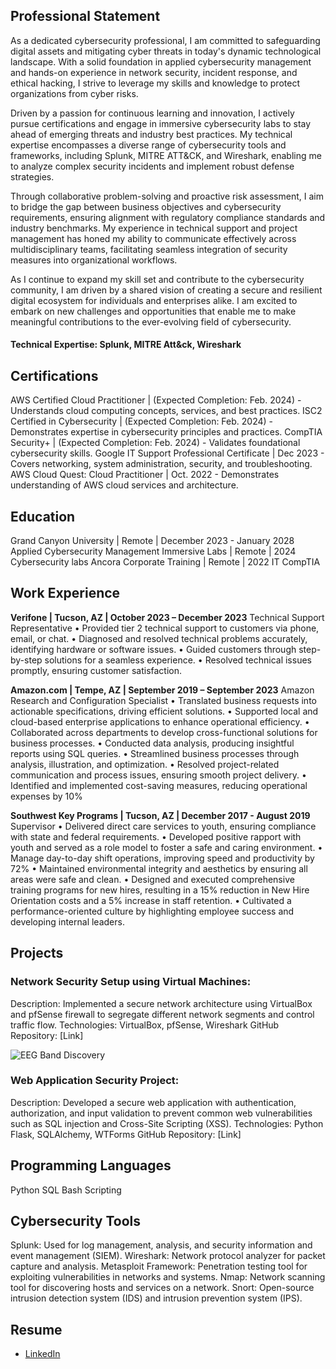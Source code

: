 ## Professional Statement
As a dedicated cybersecurity professional, I am committed to safeguarding digital assets and mitigating cyber threats in today's dynamic technological landscape. With a solid foundation in applied cybersecurity management and hands-on experience in network security, incident response, and ethical hacking, I strive to leverage my skills and knowledge to protect organizations from cyber risks.

Driven by a passion for continuous learning and innovation, I actively pursue certifications and engage in immersive cybersecurity labs to stay ahead of emerging threats and industry best practices. My technical expertise encompasses a diverse range of cybersecurity tools and frameworks, including Splunk, MITRE ATT&CK, and Wireshark, enabling me to analyze complex security incidents and implement robust defense strategies.

Through collaborative problem-solving and proactive risk assessment, I aim to bridge the gap between business objectives and cybersecurity requirements, ensuring alignment with regulatory compliance standards and industry benchmarks. My experience in technical support and project management has honed my ability to communicate effectively across multidisciplinary teams, facilitating seamless integration of security measures into organizational workflows.

As I continue to expand my skill set and contribute to the cybersecurity community, I am driven by a shared vision of creating a secure and resilient digital ecosystem for individuals and enterprises alike. I am excited to embark on new challenges and opportunities that enable me to make meaningful contributions to the ever-evolving field of cybersecurity.

#### Technical Expertise: Splunk, MITRE Att&ck, Wireshark

## Certifications
AWS Certified Cloud Practitioner | (Expected Completion: Feb. 2024) - Understands cloud computing concepts, services, and best practices.
ISC2 Certified in Cybersecurity | (Expected Completion: Feb. 2024) - Demonstrates expertise in cybersecurity principles and practices.
CompTIA Security+ | (Expected Completion: Feb. 2024) - Validates foundational cybersecurity skills.
Google IT Support Professional Certificate | Dec 2023 - Covers networking, system administration, security, and troubleshooting.
AWS Cloud Quest: Cloud Practitioner | Oct. 2022 - Demonstrates understanding of AWS cloud services and architecture.


## Education
Grand Canyon University | Remote | December 2023 - January 2028
Applied Cybersecurity Management
Immersive Labs | Remote | 2024
Cybersecurity labs
Ancora Corporate Training | Remote | 2022
IT CompTIA


## Work Experience
**Verifone | Tucson, AZ | October 2023 – December 2023**
Technical Support Representative
•	Provided tier 2 technical support to customers via phone, email, or chat.
•	Diagnosed and resolved technical problems accurately, identifying hardware or software issues.
•	Guided customers through step-by-step solutions for a seamless experience.
•	Resolved technical issues promptly, ensuring customer satisfaction.

**Amazon.com | Tempe, AZ | September 2019 – September 2023**
Amazon Research and Configuration Specialist
•	Translated business requests into actionable specifications, driving efficient solutions.
•	Supported local and cloud-based enterprise applications to enhance operational efficiency.
•	Collaborated across departments to develop cross-functional solutions for business processes.
•	Conducted data analysis, producing insightful reports using SQL queries.
•	Streamlined business processes through analysis, illustration, and optimization.
•	Resolved project-related communication and process issues, ensuring smooth project delivery.
•	Identified and implemented cost-saving measures, reducing operational expenses by 10%

**Southwest Key Programs | Tucson, AZ | December 2017 - August 2019**
Supervisor 
•	Delivered direct care services to youth, ensuring compliance with state and federal requirements.
•	Developed positive rapport with youth and served as a role model to foster a safe and caring environment.
•	Manage day-to-day shift operations, improving speed and productivity by 72%
•	Maintained environmental integrity and aesthetics by ensuring all areas were safe and clean.
•	Designed and executed comprehensive training programs for new hires, resulting in a 15% reduction in New Hire Orientation costs and a 5% increase in staff retention.
•	Cultivated a performance-oriented culture by highlighting employee success and developing internal leaders.

## Projects
### Network Security Setup using Virtual Machines:

Description: Implemented a secure network architecture using VirtualBox and pfSense firewall to segregate different network segments and control traffic flow.
Technologies: VirtualBox, pfSense, Wireshark
GitHub Repository: [Link]

![EEG Band Discovery](/assets/img/eeg_band_discovery.jpeg)

### Web Application Security Project:

Description: Developed a secure web application with authentication, authorization, and input validation to prevent common web vulnerabilities such as SQL injection and Cross-Site Scripting (XSS).
Technologies: Python Flask, SQLAlchemy, WTForms
GitHub Repository: [Link]

## Programming Languages
Python
SQL
Bash Scripting

## Cybersecurity Tools
Splunk: Used for log management, analysis, and security information and event management (SIEM).
Wireshark: Network protocol analyzer for packet capture and analysis.
Metasploit Framework: Penetration testing tool for exploiting vulnerabilities in networks and systems.
Nmap: Network scanning tool for discovering hosts and services on a network.
Snort: Open-source intrusion detection system (IDS) and intrusion prevention system (IPS).

## Resume


- [LinkedIn](https://www.linkedin.com/in/eliasaquina/)
